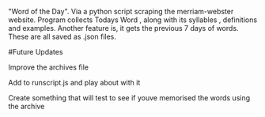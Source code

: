 "Word of the Day".
Via a python script scraping the merriam-webster website. 										Program collects Todays Word , along with its syllables , definitions and examples. 
Another feature is, it gets the previous 7 days of words.
These are all saved as .json files.


#Future Updates

Improve the archives file

Add to runscript.js and play about with it

Create something that will test to see if youve memorised the words using the archive
					
